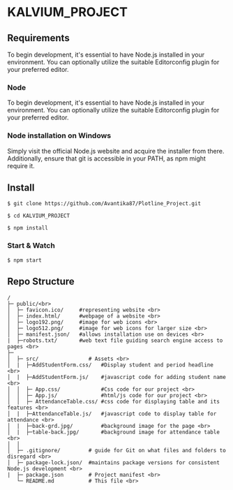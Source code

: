 
# KALVIUM_PROJECT
## Requirements
To begin development, it's essential to have Node.js installed in your environment. You can optionally utilize the suitable Editorconfig plugin for your preferred editor.
### Node
To begin development, it's essential to have Node.js installed in your environment. You can optionally utilize the suitable Editorconfig plugin for your preferred editor.
### Node installation on Windows
Simply visit the official Node.js website and acquire the installer from there. Additionally, ensure that git is accessible in your PATH, as npm might require it.
## Install
```
$ git clone https://github.com/Avantika87/Plotline_Project.git 
```
```
$ cd KALVIUM_PROJECT
```
```
$ npm install 
```
### Start & Watch
```
$ npm start
``` 
## Repo Structure
```
/
├─ public/<br>
│  ├─ favicon.ico/     #representing website <br>
│  ├─ index.html/      #webpage of a website <br>
│  ├─ logo192.png/     #image for web icons <br>
│  ├─ logo512.png/     #image for web icons for larger size <br>
│  ├─ manifest.json/   #allows installation use on devices <br>
|  ├─robots.txt/       #web text file guiding search engine access to pages <br>
├─ 
│  ├─ src/                # Assets <br>
│  |  ├─AddStudentForm.css/   #Display student and period headline <br>
│  |  ├─AddStudentForm.js/    #javascript code for adding student name <br>
│  │  ├─ App.css/             #Css code for our project <br>
│  │  ├─ App.js/              #html/js code for our project <br>
│  │  ├─ AttendanceTable.css/ #css code for displaying table and its features <br>
│  |  ├─AttendanceTable.js/   #javascript code to display table for attendance <br>
│  |  ├─back-grd.jpg/         #background image for the page <br>
│  |  ├─table-back.jpg/       #background image for attendance table <br>
│  │
│  ├─ .gitignore/         # guide for Git on what files and folders to disregard <br>
│  ├─ package-lock.json/  #maintains package versions for consistent Node.js development <br>
|  ├─ package.json        # Project manifest <br>
   └─ README.md           # This file <br>
```
